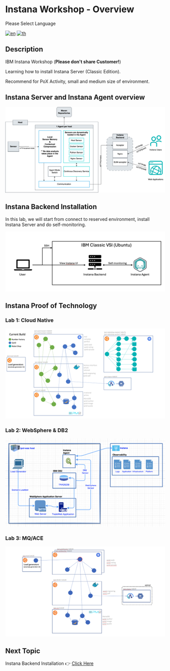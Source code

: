# Instana Workshop - Overview

Please Select Language

[![en](https://img.shields.io/badge/lang-en-green.svg)](./README.md)
[![th](https://img.shields.io/badge/lang-th-red.svg)](./README-th.md)

## Description

IBM Instana Workshop (**Please don't share Customer!**)

Learning how to install Instana Server (Classic Edition).

Recommend for PoX Activity, small and medium size of environment.

## Instana Server and Instana Agent overview

![](./assets/instana_server_agent.png)

## Instana Backend Installation

In this lab, we will start from connect to reserved environment, install Instana Server and do self-monitoring.

![](./assets/instana_install_diagram.png)

## Instana Proof of Technology

### Lab 1: Cloud Native

![](./assets/instana_pot_microservice.png)

### Lab 2: WebSphere & DB2

![](./assets/instana_pot_was_db2.png)

### Lab 3: MQ/ACE

![](./assets/instana_pot_mq_ace.png)

## Next Topic

Instana Backend Installation 👉 [Click Here](../topic2/README.md)

